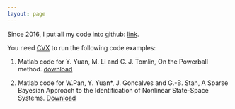 ```yaml
---
layout: page
---
```


Since 2016, I put all my code into github: [link](https://github.com/HAIRLAB).

You need [CVX](http://cvxr.com/cvx/) to run the following code examples:

1. Matlab code for Y. Yuan, M. Li and C. J. Tomlin, On the Powerball method. [download](https://github.com/HAIRLAB)

2. Matlab code for W.Pan, Y. Yuan*, J. Goncalves and G.-B. Stan, A Sparse Bayesian Approach to the Identification of Nonlinear State-Space Systems. [Download](https://github.com/panweihit/BSID)
